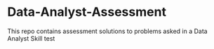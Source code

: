 # Data-Analyst-Assessment
This repo contains assessment solutions to problems asked in a Data Analyst Skill test
